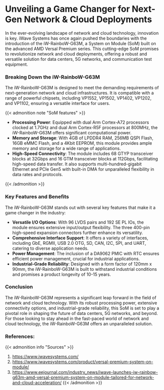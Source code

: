 # Unveiling a Game Changer for Next-Gen Network & Cloud Deployments


In the ever-evolving landscape of network and cloud technology, innovation is key. iWave Systems has once again pushed the boundaries with the introduction of the iW-RainboW-G63M, a System on Module (SoM) built on the advanced AMD Versal Premium series. This cutting-edge SoM promises to revolutionize network and cloud deployments, offering a robust and versatile solution for data centers, 5G networks, and communication test equipment.

### Breaking Down the iW-RainboW-G63M
The iW-RainboW-G63M is designed to meet the demanding requirements of next-generation network and cloud infrastructures. It is compatible with a range of powerful chipsets, including VP1552, VP1502, VP1402, VP1202, and VP1102, ensuring a versatile interface for users. 

{{< admonition note "SoM features" >}}
* **Processing Power**: Equipped with dual Arm Cortex-A72 processors clocked at 1.7GHz and dual Arm Cortex-R5F processors at 800MHz, the iW-RainboW-G63M offers significant computational power.
* **Memory and Storage**: With 4GB of LPDDR4 RAM, 256MB QSPI Flash, 16GB eMMC Flash, and a 4Kbit EEPROM, this module provides ample memory and storage for a wide range of applications.
* **High-Speed Connectivity**: The module includes 68 GTYP transceiver blocks at 32Gbps and 16 GTM transceiver blocks at 112Gbps, facilitating high-speed data transfer. It also supports multi-hundred-gigabit Ethernet and PCIe Gen5 with built-in DMA for unparalleled flexibility in data rates and protocols.

{{< /admonition >}}

### Key Features and Benefits


The iW-RainboW-G63M stands out with several key features that make it a game changer in the industry:

* **Versatile I/O Options**: With 96 LVDS pairs and 192 SE PL IOs, the module ensures extensive input/output flexibility. The three 400-pin high-speed expansion connectors further enhance its versatility.
* **Comprehensive Interface Support**: It offers a variety of interfaces, including GbE, RGMII, USB 2.0 OTG, SD, CAN, I2C, SPI, and UART, catering to diverse application needs.
* **Power Management**: The inclusion of a DA9062 PMIC with RTC ensures efficient power management, crucial for industrial applications.
* **Industrial-Grade Reliability**: Designed with a form factor of 120mm x 90mm, the iW-RainboW-G63M is built to withstand industrial conditions and promises a product longevity of 10-15 years.

### Conclusion
The iW-RainboW-G63M represents a significant leap forward in the field of network and cloud technology. With its robust processing power, extensive connectivity options, and industrial-grade reliability, this SoM is set to play a pivotal role in shaping the future of data centers, 5G networks, and beyond. For those looking to stay ahead in the fast-paced world of network and cloud technology, the iW-RainboW-G63M offers an unparalleled solution.


### **References:**
{{< admonition info "Sources" >}}
1. https://www.iwavesystems.com/
2. https://www.iwavesystems.com/product/versal-premium-system-on-module/
3. https://www.eejournal.com/industry_news/iwave-launches-iw-rainbow-g63m-amd-versal-premium-system-on-module-tailored-for-network-and-cloud-acceleration/
{{< /admonition >}}


